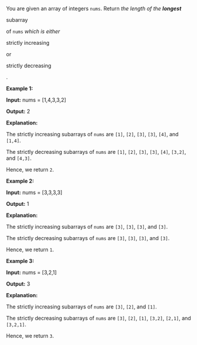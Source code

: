 You are given an array of integers  `nums`. Return  _the length of the  **longest**_

subarray

of  `nums` _which is either_

strictly increasing

or

strictly decreasing

.

**Example 1:**

**Input:**  nums = [1,4,3,3,2]

**Output:**  2

**Explanation:**

The strictly increasing subarrays of  `nums`  are  `[1]`,  `[2]`,  `[3]`,  `[3]`,  `[4]`, and  `[1,4]`.

The strictly decreasing subarrays of  `nums`  are  `[1]`,  `[2]`,  `[3]`,  `[3]`,  `[4]`,  `[3,2]`, and  `[4,3]`.

Hence, we return  `2`.

**Example 2:**

**Input:**  nums = [3,3,3,3]

**Output:**  1

**Explanation:**

The strictly increasing subarrays of  `nums`  are  `[3]`,  `[3]`,  `[3]`, and  `[3]`.

The strictly decreasing subarrays of  `nums`  are  `[3]`,  `[3]`,  `[3]`, and  `[3]`.

Hence, we return  `1`.

**Example 3:**

**Input:**  nums = [3,2,1]

**Output:**  3

**Explanation:**

The strictly increasing subarrays of  `nums`  are  `[3]`,  `[2]`, and  `[1]`.

The strictly decreasing subarrays of  `nums`  are  `[3]`,  `[2]`,  `[1]`,  `[3,2]`,  `[2,1]`, and  `[3,2,1]`.

Hence, we return  `3`.
